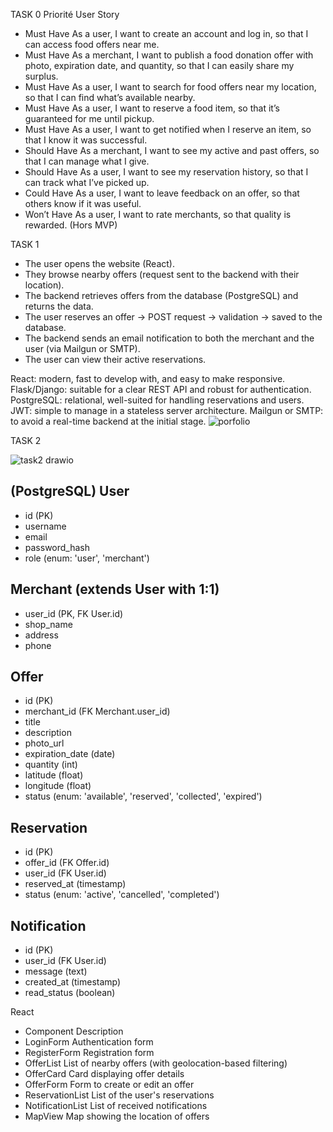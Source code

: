 TASK 0
Priorité	User Story
- Must Have	As a user, I want to create an account and log in, so that I can access food offers near me.
- Must Have	As a merchant, I want to publish a food donation offer with photo, expiration date, and quantity, so that I can easily share my surplus.
- Must Have	As a user, I want to search for food offers near my location, so that I can find what’s available nearby.
- Must Have	As a user, I want to reserve a food item, so that it’s guaranteed for me until pickup.
- Must Have	As a user, I want to get notified when I reserve an item, so that I know it was successful.
- Should Have	As a merchant, I want to see my active and past offers, so that I can manage what I give.
- Should Have	As a user, I want to see my reservation history, so that I can track what I’ve picked up.
- Could Have	As a user, I want to leave feedback on an offer, so that others know if it was useful.
- Won’t Have	As a user, I want to rate merchants, so that quality is rewarded. (Hors MVP)

TASK 1
-  The user opens the website (React).
- They browse nearby offers (request sent to the backend with their location).
- The backend retrieves offers from the database (PostgreSQL) and returns the data.
- The user reserves an offer → POST request → validation → saved to the database.
- The backend sends an email notification to both the merchant and the user (via Mailgun or SMTP).
- The user can view their active reservations.


React: modern, fast to develop with, and easy to make responsive.
Flask/Django: suitable for a clear REST API and robust for authentication.
PostgreSQL: relational, well-suited for handling reservations and users.
JWT: simple to manage in a stateless server architecture.
Mailgun or SMTP: to avoid a real-time backend at the initial stage.
![porfolio](https://github.com/user-attachments/assets/a9048afd-6dc6-4b95-8943-922a68df52e0)

TASK 2

![task2 drawio](https://github.com/user-attachments/assets/c6ff7087-fb90-457b-be48-7e3ee7ea8cf5)

(PostgreSQL)
User
-----
- id (PK)
- username
- email
- password_hash
- role (enum: 'user', 'merchant')

Merchant  (extends User with 1:1)
-------------------
- user_id (PK, FK User.id)
- shop_name
- address
- phone

Offer
-----
- id (PK)
- merchant_id (FK Merchant.user_id)
- title
- description
- photo_url
- expiration_date (date)
- quantity (int)
- latitude (float)
- longitude (float)
- status (enum: 'available', 'reserved', 'collected', 'expired')

Reservation
-----------
- id (PK)
- offer_id (FK Offer.id)
- user_id (FK User.id)
- reserved_at (timestamp)
- status (enum: 'active', 'cancelled', 'completed')

Notification
------------
- id (PK)
- user_id (FK User.id)
- message (text)
- created_at (timestamp)
- read_status (boolean)
 
React 
- Component	        Description
- LoginForm	        Authentication form
- RegisterForm	    Registration form
- OfferList	        List of nearby offers (with geolocation-based filtering)
- OfferCard	        Card displaying offer details
- OfferForm	        Form to create or edit an offer
- ReservationList	  List of the user's reservations
- NotificationList	List of received notifications
- MapView	          Map showing the location of offers


